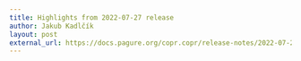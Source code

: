 ```yaml
---
title: Highlights from 2022-07-27 release
author: Jakub Kadlčík
layout: post
external_url: https://docs.pagure.org/copr.copr/release-notes/2022-07-27.html
---
```

